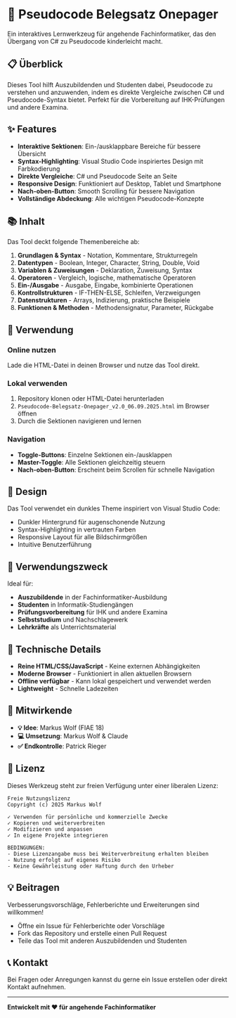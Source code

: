 # 🎯 Pseudocode Belegsatz Onepager

Ein interaktives Lernwerkzeug für angehende Fachinformatiker, das den Übergang von C# zu Pseudocode kinderleicht macht.

## 📋 Überblick

Dieses Tool hilft Auszubildenden und Studenten dabei, Pseudocode zu verstehen und anzuwenden, indem es direkte Vergleiche zwischen C# und Pseudocode-Syntax bietet. Perfekt für die Vorbereitung auf IHK-Prüfungen und andere Examina.

## ✨ Features

- **Interaktive Sektionen**: Ein-/ausklappbare Bereiche für bessere Übersicht
- **Syntax-Highlighting**: Visual Studio Code inspiriertes Design mit Farbkodierung
- **Direkte Vergleiche**: C# und Pseudocode Seite an Seite
- **Responsive Design**: Funktioniert auf Desktop, Tablet und Smartphone
- **Nach-oben-Button**: Smooth Scrolling für bessere Navigation
- **Vollständige Abdeckung**: Alle wichtigen Pseudocode-Konzepte

## 📚 Inhalt

Das Tool deckt folgende Themenbereiche ab:

1. **Grundlagen & Syntax** - Notation, Kommentare, Strukturregeln
2. **Datentypen** - Boolean, Integer, Character, String, Double, Void
3. **Variablen & Zuweisungen** - Deklaration, Zuweisung, Syntax
4. **Operatoren** - Vergleich, logische, mathematische Operatoren
5. **Ein-/Ausgabe** - Ausgabe, Eingabe, kombinierte Operationen
6. **Kontrollstrukturen** - IF-THEN-ELSE, Schleifen, Verzweigungen
7. **Datenstrukturen** - Arrays, Indizierung, praktische Beispiele
8. **Funktionen & Methoden** - Methodensignatur, Parameter, Rückgabe

## 🚀 Verwendung

### Online nutzen
Lade die HTML-Datei in deinen Browser und nutze das Tool direkt.

### Lokal verwenden
1. Repository klonen oder HTML-Datei herunterladen
2. `Pseudocode-Belegsatz-Onepager_v2.0_06.09.2025.html` im Browser öffnen
3. Durch die Sektionen navigieren und lernen

### Navigation
- **Toggle-Buttons**: Einzelne Sektionen ein-/ausklappen
- **Master-Toggle**: Alle Sektionen gleichzeitig steuern
- **Nach-oben-Button**: Erscheint beim Scrollen für schnelle Navigation

## 🎨 Design

Das Tool verwendet ein dunkles Theme inspiriert von Visual Studio Code:
- Dunkler Hintergrund für augenschonende Nutzung
- Syntax-Highlighting in vertrauten Farben
- Responsive Layout für alle Bildschirmgrößen
- Intuitive Benutzerführung

## 📝 Verwendungszweck

Ideal für:
- **Auszubildende** in der Fachinformatiker-Ausbildung
- **Studenten** in Informatik-Studiengängen
- **Prüfungsvorbereitung** für IHK und andere Examina
- **Selbststudium** und Nachschlagewerk
- **Lehrkräfte** als Unterrichtsmaterial

## 🔧 Technische Details

- **Reine HTML/CSS/JavaScript** - Keine externen Abhängigkeiten
- **Moderne Browser** - Funktioniert in allen aktuellen Browsern
- **Offline verfügbar** - Kann lokal gespeichert und verwendet werden
- **Lightweight** - Schnelle Ladezeiten

## 👥 Mitwirkende

- **💡 Idee**: Markus Wolf (FIAE 18)
- **💻 Umsetzung**: Markus Wolf & Claude
- **✅ Endkontrolle**: Patrick Rieger

## 📄 Lizenz

Dieses Werkzeug steht zur freien Verfügung unter einer liberalen Lizenz:

```
Freie Nutzungslizenz
Copyright (c) 2025 Markus Wolf

✓ Verwenden für persönliche und kommerzielle Zwecke
✓ Kopieren und weiterverbreiten
✓ Modifizieren und anpassen
✓ In eigene Projekte integrieren

BEDINGUNGEN:
- Diese Lizenzangabe muss bei Weiterverbreitung erhalten bleiben
- Nutzung erfolgt auf eigenes Risiko
- Keine Gewährleistung oder Haftung durch den Urheber
```

## 💡 Beitragen

Verbesserungsvorschläge, Fehlerberichte und Erweiterungen sind willkommen! 

- Öffne ein Issue für Fehlerberichte oder Vorschläge
- Fork das Repository und erstelle einen Pull Request
- Teile das Tool mit anderen Auszubildenden und Studenten

## 📞 Kontakt

Bei Fragen oder Anregungen kannst du gerne ein Issue erstellen oder direkt Kontakt aufnehmen.

---

**Entwickelt mit ❤️ für angehende Fachinformatiker**